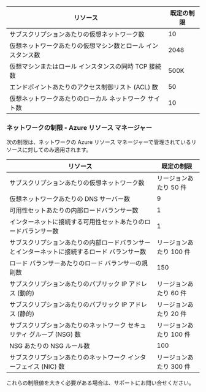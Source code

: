 
| リソース | 既定の制限
--- | ---
| サブスクリプションあたりの仮想ネットワーク数 | 10
| 仮想ネットワークあたりの仮想マシン数とロール インスタンス数 | 2048
| 仮想マシンまたはロール インスタンスの同時 TCP 接続数 | 500K
| エンドポイントあたりのアクセス制御リスト (ACL) 数 | 50
| 仮想ネットワークあたりのローカル ネットワーク サイト数 | 10

### ネットワークの制限 - Azure リソース マネージャー

次の制限は、ネットワークの Azure リソース マネージャーで管理されているリソースに対してのみ適用されます。

| リソース | 既定の制限
--- | ---
| サブスクリプションあたりの仮想ネットワーク数 | リージョンあたり 50 件
| 仮想ネットワークあたりの DNS サーバー数 | 9
| 可用性セットあたりの内部ロードバランサー数 | 1
| インターネットに接続する可用性セットあたりのロードバランサー数 | 1
| サブスクリプションあたりの内部ロードバランサーとインターネットに接続するロード バランサー数 | リージョンあたり 100 件
| ロード バランサーあたりのロード バランサーの規則数 | 150
| サブスクリプションあたりのパブリック IP アドレス (動的) | リージョンあたり 60 件
| サブスクリプションあたりのパブリック IP アドレス (静的) | リージョンあたり 20 件
| サブスクリプションあたりのネットワーク セキュリティ グループ (NSG) 数 | リージョンあたり 100 件
| NSG あたりの NSG ルール数 | 100
| サブスクリプションあたりのネットワーク インターフェイス (NIC) 数 | リージョンあたり 300 件

これらの制限値を大きく必要がある場合は、サポートにお問い合せください。

<!---HONumber=August15_HO6-->